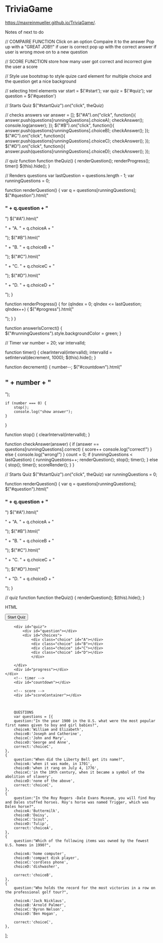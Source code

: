# TriviaGame
https://maxreinmueller.github.io/TriviaGame/.

Notes of next to do

// COMPAIRE FUNCTION
Click on an option
Compaire it to the answer
Pop up with a "GREAT JOB!!" if user is correct
pop up with the correct answer if user is wrong
move on to a new question

// SCORE FUNCTION
store how many user got correct and incorrect
give the user a score

// Style
use bootstrap to style quize
card element for multiple choice and the question
get a nice background


// selecting html elements
var start = $('#start');
var quiz = $('#quiz');
var question = $('#question')


// Starts Quiz
$("#startQuiz").on("click", theQuiz)

// checks answers
var answer = [];
$("#A").on("click", function(){
    answer.push(questions[runningQuestions].choiceA);
    checkAnswer();
    console.log(answer);
});
$("#B").on("click", function(){
    answer.push(questions[runningQuestions].choiceB);
    checkAnswer();
});
$("#C").on("click", function(){
    answer.push(questions[runningQuestions].choiceC);
    checkAnswer();
});
$("#D").on("click", function(){
    answer.push(questions[runningQuestions].choiceD);
    checkAnswer();
});

// quiz function
function theQuiz() {
    renderQuestion();
    renderProgress();
    timer()
    $(this).hide();
}



// Renders questions
var lastQuestion = questions.length - 1;
var runningQuestions = 0;


function renderQuestion() {
    var q = questions[runningQuestions];
    $("#question").html("<h3>" + q.question + "</h3>")
    $("#A").html("<p>" + "A. " + q.choiceA + "</p>");
    $("#B").html("<p>" + "B. " + q.choiceB + "</p>");
    $("#C").html("<p>" + "C. " + q.choiceC + "</p>");
    $("#D").html("<p>" + "D. " + q.choiceD + "</p>");
}


function renderProgress() {
    for (qIndex = 0; qIndex <= lastQuestion; qIndex++) {
        $("#progress").html("<div class='prog' id=" + qIndex + "></div>");
    }
}

function answerIsCorrect() {
    $("#runningQuestions").style.backgroundColor = green;
}

// Timer
var number = 20;
var intervalId;

function timer() {
    clearInterval(intervalId);
    intervalId = setInterval(decrement, 1000);
    $(this).hide();
}

function decrement() {
    number--;
    $("#countdown").html("<h2>" + number + "</h2>");

    if (number === 0) {
        stop();
        console.log("show answer");
    }
}

function stop() {
    clearInterval(intervalId);
}

function checkAnswer(answer) {
    if (answer == questions[runningQuestions].correct) {
        score++
        console.log("correct!")
    } else {
        console.log("wrong!")
    }
    count = 0;
    if (runningQuestions < lastQuestion) {
        runningQuestions++;
        renderQuestion();
        stop();
        timer();
    } else {
        stop();
        timer();
        scoreRender();
    }
}



// Starts Quiz
$("#startQuiz").on("click", theQuiz)
var runningQuestions = 0;

function renderQuestion() {
    var q = questions[runningQuestions];
    $("#question").html("<h3>" + q.question + "</h3>")
    $("#A").html("<p>" + "A. " + q.choiceA + "</p>");
    $("#B").html("<p>" + "B. " + q.choiceB + "</p>");
    $("#C").html("<p>" + "C. " + q.choiceC + "</p>");
    $("#D").html("<p>" + "D. " + q.choiceD + "</p>");
}

// quiz function
function theQuiz() {
    renderQuestion();
    $(this).hide();
}



HTML
<div id="theQuiz">
        <button id="startQuiz">Start Quiz</button>
    
        <div id="quiz">
            <div id="question"></div>
            <div id="choices">
                <div class="choice" id="A"></div>
                <div class="choice" id="B"></div>
                <div class="choice" id="C"></div>
                <div class="choice" id="D"></div>
                </div>
            
        </div>
        <div id="progress"></div>
    </div>
        <!-- timer -->
        <div id="countdown"></div>

        <!-- score -->
        <div id="scoreContainer"></div>



        QUESTIONS
        var questions = [{
        question:"In the year 1900 in the U.S. what were the most popular first names given to boy and girl babies?",
        choiceA:'William and Elizabeth',
        choiceB:'Joseph and Catherine',
        choiceC:'John and Mary',
        choiceD:'George and Anne',
        correct:'choiceC',
    },
    {
        question:"When did the Liberty Bell get its name?",
        choiceA:'when it was made, in 1701',
        choiceB:'when it rang on July 4, 1776',
        choiceC:'in the 19th century, when it became a symbol of the abolition of slavery',
        choiceD:'none of the above',
        correct:'choiceC',
    },
    {
        question:"In the Roy Rogers -Dale Evans Museum, you will find Roy and Dales stuffed horses. Roy's horse was named Trigger, which was Dales horse?",
        choiceA:'Buttermilk',
        choiceB:'Daisy',
        choiceC:'Scout',
        choiceD:'Tulip',
        correct:'choiceA',
    },
    {
        question:"Which of the following items was owned by the fewest U.S. homes in 1990?",

        choiceA:'home computer',
        choiceB:'compact disk player',
        choiceC:'cordless phone',
        choiceD:'dishwasher',

        correct:'choiceB',
    },
    {
        question:"Who holds the record for the most victories in a row on the professional golf tour?",

        choiceA:'Jack Nicklaus',
        choiceB:'Arnold Palmer',
        choiceC:'Byron Nelson',
        choiceD:'Ben Hogan',

        correct:'choiceC',
    },
];